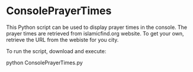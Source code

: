 ConsolePrayerTimes
==================
 

This Python script can be used to display prayer times in the console. The prayer times are retrieved from islamicfind.org website. To get your own, retrieve the URL from the webiste for you city.

To run the script, download and execute:

python ConsolePrayerTimes.py


